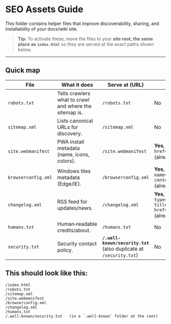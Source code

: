 # SEO Assets Guide

This folder contains helper files that improve discoverability, sharing, and installability of your docs/wiki site.

> **Tip:** To activate these, move the files to your **site root, the same place as `index.html`** so they are served at the exact paths shown below.  

---

## Quick map

| File | What it does | Serve at (URL) | Link from `<head>`? |
|---|---|---|---|
| `robots.txt` | Tells crawlers what to crawl and where the sitemap is. | `/robots.txt` | No |
| `sitemap.xml` | Lists canonical URLs for discovery. | `/sitemap.xml` | No |
| `site.webmanifest` | PWA install metadata (name, icons, colors). | `/site.webmanifest` | **Yes**, `<link rel="manifest" href="/site.webmanifest">` (already in template) |
| `browserconfig.xml` | Windows tiles metadata (Edge/IE). | `/browserconfig.xml` | **Yes**, `<meta name="msapplication-config" content="/browserconfig.xml">` (already in template)|
| `changelog.xml` | RSS feed for updates/news. | `/changelog.xml` | **Yes**, `<link rel="alternate" type="application/rss+xml" title="Changelog" href="/changelog.xml">`(already in template) |
| `humans.txt` | Human‑readable credits/about. | `/humans.txt` | No |
| `security.txt` | Security contact policy. | **`/.well-known/security.txt`** (also duplicate at `/security.txt`) | No |



## This should look like this:

```
/index.html
/robots.txt
/sitemap.xml
/site.webmanifest
/browserconfig.xml
/changelog.xml
/humans.txt
/.well-known/security.txt   (in a `.well-known` folder at the root)
```
